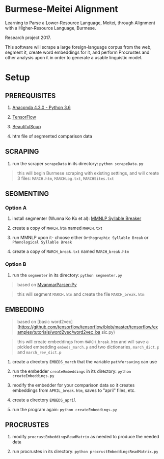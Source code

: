 # Burmese-Meitei Alignment

Learning to Parse a Lower-Resource Language, Meitei, through Alignment with a Higher-Resource Language, Burmese.

Research project 2017.

This software will scrape a large foreign-language corpus from the web, segment it, create word embeddings for it, and perform Procrustes and other analysis upon it in order to generate a usable linguistic model.



# Setup

## PREREQUISITES

1. [Anaconda 4.3.0 - Python 3.6](https://www.continuum.io/downloads)

2. [TensorFlow](https://www.tensorflow.org/install/)

3. [BeautifulSoup](https://www.crummy.com/software/BeautifulSoup/bs4/doc/#installing-beautiful-soup)

4. htm file of segmented comparison data



## SCRAPING

1. run the scraper `scrapeData` in its directory: `python scrapeData.py`

> this will begin Burmese scraping with existing settings, and will create 3 files: `MARCH.htm`, `MARCHLog.txt`, `MARCHSites.txt`

## SEGMENTING

### Option A

1. install segmenter (Wunna Ko Ko et al): [MMNLP Syllable Breaker](http://myanmarnlpteam.blogspot.com/2008/02/syllable-segmentation-software.html)

2. create a copy of `MARCH.htm` named `MARCH.txt`

3. run MMNLP upon it- choose either `Orthographic Syllable Break` or `Phonological Syllable Break`

4. create a copy of `MARCH_break.txt` named `MARCH_break.htm`

### Option B

1. run the `segmenter` in its directory: `python segmenter.py`

> based on [MyanmarParser-Py](https://github.com/thantthet/MyanmarParser-Py)

> this will segment `MARCH.htm` and create the file `MARCH_break.htm`

## EMBEDDING

> based on [basic 
word2vec](https://github.com/tensorflow/tensorflow/blob/master/tensorflow/examples/tutorials/word2vec/word2vec_ba
sic.py)

> this will create embeddings from `MARCH_break.htm` and will save a pickled embedding `embeds_march.p` and two dictionaries, `march_dict.p` and `march_rev_dict.p`

1. create a directory `EMBEDS_march` that the variable `pathforsaving` can use
2. run the embedder `createEmbeddings` in its directory: `python createEmbeddings.py`

3. modify the embedder for your comparison data so it creates embeddings from `APRIL_break.htm`, saves to "april" files, etc.

4. create a directory `EMBEDS_april`

5. run the program again: `python createEmbeddings.py`

## PROCRUSTES

1. modify `procrustEmbeddingsReadMatrix` as needed to produce the needed data

2. run procrustes in its directory: `python procrustEmbeddingsReadMatrix.py`



